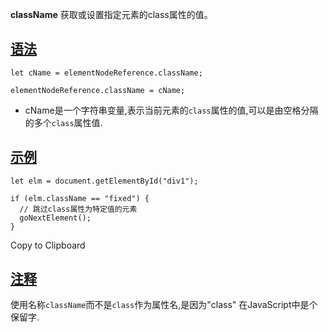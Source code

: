 **className** 获取或设置指定元素的class属性的值。

## [语法](https://developer.mozilla.org/zh-CN/docs/Web/API/Element/className#syntax)

```
let cName = elementNodeReference.className;

elementNodeReference.className = cName;
```

- cName是一个字符串变量,表示当前元素的`class`属性的值,可以是由空格分隔的多个`class`属性值.

## [示例](https://developer.mozilla.org/zh-CN/docs/Web/API/Element/className#example)

```
let elm = document.getElementById("div1");

if (elm.className == "fixed") {
  // 跳过class属性为特定值的元素
  goNextElement();
}
```

Copy to Clipboard

## [注释](https://developer.mozilla.org/zh-CN/docs/Web/API/Element/className#notes)

使用名称`className`而不是`class`作为属性名,是因为"class" 在JavaScript中是个保留字.

